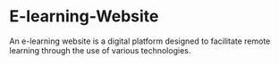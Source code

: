 # E-learning-Website
An e-learning website is a digital platform designed to facilitate remote learning through the use of various technologies.
